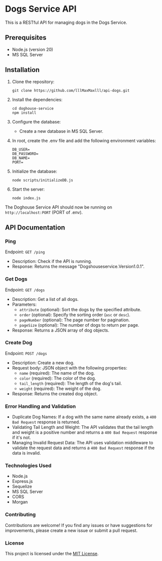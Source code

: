 ﻿# Dogs Service API

This is a RESTful API for managing dogs in the Dogs Service.

## Prerequisites

- Node.js (version 20)
- MS SQL Server

## Installation

1. Clone the repository:

   ```shell
   git clone https://github.com/lllMaxMaxlll/api-dogs.git
   ```

2. Install the dependencies:

   ```shell
   cd doghouse-service
   npm install
   ```

3. Configure the database:

   - Create a new database in MS SQL Server.

4. In root, create the .env file and add the following environment variables:

   ```
   DB_USER=
   DB_PASSWORD=
   DB_NAME=
   PORT=
   ```

5. Initialize the database:

   ```shell
   node scripts/initializeDB.js
   ```

6. Start the server:

   ```shell
   node index.js
   ```

The Doghouse Service API should now be running on `http://localhost:PORT` (PORT of .env).

## API Documentation

### Ping

Endpoint: `GET /ping`

- Description: Check if the API is running.
- Response: Returns the message "Dogshouseservice.Version1.0.1".

### Get Dogs

Endpoint: `GET /dogs`

- Description: Get a list of all dogs.
- Parameters:
  - `attribute` (optional): Sort the dogs by the specified attribute.
  - `order` (optional): Specify the sorting order (`asc` or `desc`).
  - `pageNumber` (optional): The page number for pagination.
  - `pageSize` (optional): The number of dogs to return per page.
- Response: Returns a JSON array of dog objects.

### Create Dog

Endpoint: `POST /dogs`

- Description: Create a new dog.
- Request body: JSON object with the following properties:
  - `name` (required): The name of the dog.
  - `color` (required): The color of the dog.
  - `tail_length` (required): The length of the dog's tail.
  - `weight` (required): The weight of the dog.
- Response: Returns the created dog object.

### Error Handling and Validation

- Duplicate Dog Names: If a dog with the same name already exists, a `400 Bad Request` response is returned.
- Validating Tail Length and Weight: The API validates that the tail length and weight is a positive number and returns a `400 Bad Request` response if it's not.
- Managing Invalid Request Data: The API uses validation middleware to validate the request data and returns a `400 Bad Request` response if the data is invalid.

### Technologies Used

- Node.js
- Express.js
- Sequelize
- MS SQL Server
- CORS
- Morgan

### Contributing

Contributions are welcome! If you find any issues or have suggestions for improvements, please create a new issue or submit a pull request.

### License

This project is licensed under the [MIT License](LICENSE).
